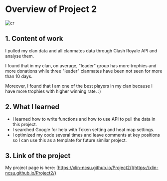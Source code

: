 # Overview of Project 2 
![cr](https://github.com/XLin-NCSU/XLin-NCSU.github.io/assets/142820921/9a87abec-41f5-4f84-8c37-f0578be6581f)

## 1. Content of work

I pulled my clan data and all clanmates data through Clash Royale API and analyse them. 

I found that in my clan, on average, "leader" group has more trophies and more donations while three "leader" clanmates have been not seen for more than 10 days.

Moreover, I found that I am one of the best players in my clan because I have more trophies with higher winning rate. :)


## 2. What I learned

- I learned how to write functions and how to use API to pull the data in this project. 
- I searched Google for help with Token setting and heat map settings. 
- I optimized my code several times and leave comments at key positions so I can use this as a template for future similar project.


## 3. Link of the project

My project page is here: [https://xlin-ncsu.github.io/Project2/](https://xlin-ncsu.github.io/Project2/)
